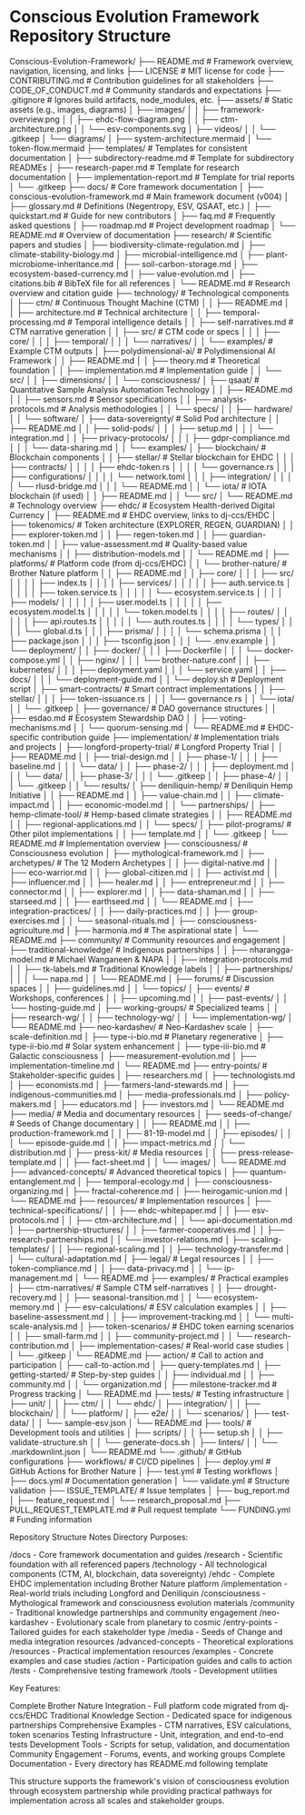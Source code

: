 # Conscious Evolution Framework Repository Structure
Conscious-Evolution-Framework/
├── README.md                    # Framework overview, navigation, licensing, and links
├── LICENSE                      # MIT license for code
├── CONTRIBUTING.md              # Contribution guidelines for all stakeholders
├── CODE_OF_CONDUCT.md          # Community standards and expectations
├── .gitignore                   # Ignores build artifacts, node_modules, etc.
├── assets/                      # Static assets (e.g., images, diagrams)
│   ├── images/
│   │   ├── framework-overview.png
│   │   ├── ehdc-flow-diagram.png
│   │   ├── ctm-architecture.png
│   │   └── esv-components.svg
│   ├── videos/
│   │   └── .gitkeep
│   └── diagrams/
│       ├── system-architecture.mermaid
│       └── token-flow.mermaid
├── templates/                   # Templates for consistent documentation
│   ├── subdirectory-readme.md   # Template for subdirectory READMEs
│   ├── research-paper.md        # Template for research documentation
│   ├── implementation-report.md # Template for trial reports
│   └── .gitkeep
├── docs/                        # Core framework documentation
│   ├── conscious-evolution-framework.md  # Main framework document (v004)
│   ├── glossary.md              # Definitions (Negentropy, ESV, QSAAT, etc.)
│   ├── quickstart.md            # Guide for new contributors
│   ├── faq.md                   # Frequently asked questions
│   ├── roadmap.md               # Project development roadmap
│   └── README.md                # Overview of documentation
├── research/                    # Scientific papers and studies
│   ├── biodiversity-climate-regulation.md
│   ├── climate-stability-biology.md
│   ├── microbial-intelligence.md
│   ├── plant-microbiome-inheritance.md
│   ├── soil-carbon-storage.md
│   ├── ecosystem-based-currency.md
│   ├── value-evolution.md
│   ├── citations.bib            # BibTeX file for all references
│   └── README.md                # Research overview and citation guide
├── technology/                  # Technological components
│   ├── ctm/                     # Continuous Thought Machine (CTM)
│   │   ├── README.md
│   │   ├── architecture.md      # Technical architecture
│   │   ├── temporal-processing.md # Temporal intelligence details
│   │   ├── self-narratives.md   # CTM narrative generation
│   │   ├── src/                 # CTM code or specs
│   │   │   ├── core/
│   │   │   ├── temporal/
│   │   │   └── narratives/
│   │   └── examples/            # Example CTM outputs
│   ├── polydimensional-ai/      # Polydimensional AI Framework
│   │   ├── README.md
│   │   ├── theory.md            # Theoretical foundation
│   │   ├── implementation.md    # Implementation guide
│   │   └── src/
│   │       ├── dimensions/
│   │       └── consciousness/
│   ├── qsaat/                   # Quantitative Sample Analysis Automation Technology
│   │   ├── README.md
│   │   ├── sensors.md           # Sensor specifications
│   │   ├── analysis-protocols.md # Analysis methodologies
│   │   └── specs/
│   │       ├── hardware/
│   │       └── software/
│   ├── data-sovereignty/        # Solid Pod architecture
│   │   ├── README.md
│   │   ├── solid-pods/
│   │   │   ├── setup.md
│   │   │   └── integration.md
│   │   ├── privacy-protocols/
│   │   │   ├── gdpr-compliance.md
│   │   │   └── data-sharing.md
│   │   └── examples/
│   ├── blockchain/              # Blockchain components
│   │   ├── stellar/             # Stellar blockchain for EHDC
│   │   │   ├── contracts/
│   │   │   │   ├── ehdc-token.rs
│   │   │   │   └── governance.rs
│   │   │   ├── configurations/
│   │   │   │   └── network.toml
│   │   │   ├── integration/
│   │   │   │   └── rlusd-bridge.md
│   │   │   └── README.md
│   │   └── iota/               # IOTA blockchain (if used)
│   │       ├── README.md
│   │       └── src/
│   └── README.md                # Technology overview
├── ehdc/                        # Ecosystem Health-derived Digital Currency
│   ├── README.md                # EHDC overview, links to dj-ccs/EHDC
│   ├── tokenomics/              # Token architecture (EXPLORER, REGEN, GUARDIAN)
│   │   ├── explorer-token.md
│   │   ├── regen-token.md
│   │   ├── guardian-token.md
│   │   ├── value-assessment.md  # Quality-based value mechanisms
│   │   ├── distribution-models.md
│   │   └── README.md
│   ├── platforms/               # Platform code (from dj-ccs/EHDC)
│   │   └── brother-nature/      # Brother Nature platform
│   │       ├── README.md
│   │       ├── core/
│   │       │   ├── src/
│   │       │   │   ├── index.ts
│   │       │   │   ├── services/
│   │       │   │   │   ├── auth.service.ts
│   │       │   │   │   ├── token.service.ts
│   │       │   │   │   └── ecosystem.service.ts
│   │       │   │   ├── models/
│   │       │   │   │   ├── user.model.ts
│   │       │   │   │   ├── ecosystem.model.ts
│   │       │   │   │   └── token.model.ts
│   │       │   │   ├── routes/
│   │       │   │   │   ├── api.routes.ts
│   │       │   │   │   └── auth.routes.ts
│   │       │   │   └── types/
│   │       │   │       └── global.d.ts
│   │       │   ├── prisma/
│   │       │   │   └── schema.prisma
│   │       │   ├── package.json
│   │       │   ├── tsconfig.json
│   │       │   └── .env.example
│   │       └── deployment/
│   │           ├── docker/
│   │           │   ├── Dockerfile
│   │           │   └── docker-compose.yml
│   │           ├── nginx/
│   │           │   └── brother-nature.conf
│   │           ├── kubernetes/
│   │           │   ├── deployment.yaml
│   │           │   └── service.yaml
│   │           ├── docs/
│   │           │   └── deployment-guide.md
│   │           └── deploy.sh     # Deployment script
│   ├── smart-contracts/         # Smart contract implementations
│   │   ├── stellar/
│   │   │   ├── token-issuance.rs
│   │   │   └── governance.rs
│   │   └── iota/
│   │       └── .gitkeep
│   ├── governance/              # DAO governance structures
│   │   ├── esdao.md            # Ecosystem Stewardship DAO
│   │   ├── voting-mechanisms.md
│   │   └── quorum-sensing.md
│   └── README.md                # EHDC-specific contribution guide
├── implementation/              # Implementation trials and projects
│   ├── longford-property-trial/ # Longford Property Trial
│   │   ├── README.md
│   │   ├── trial-design.md
│   │   ├── phase-1/
│   │   │   ├── baseline.md
│   │   │   └── data/
│   │   ├── phase-2/
│   │   │   ├── deployment.md
│   │   │   └── data/
│   │   ├── phase-3/
│   │   │   └── .gitkeep
│   │   ├── phase-4/
│   │   │   └── .gitkeep
│   │   └── results/
│   ├── deniliquin-hemp/         # Deniliquin Hemp Initiative
│   │   ├── README.md
│   │   ├── value-chain.md
│   │   ├── climate-impact.md
│   │   ├── economic-model.md
│   │   └── partnerships/
│   ├── hemp-climate-tool/       # Hemp-based climate strategies
│   │   ├── README.md
│   │   ├── regional-applications.md
│   │   └── specs/
│   ├── pilot-programs/          # Other pilot implementations
│   │   ├── template.md
│   │   └── .gitkeep
│   └── README.md                # Implementation overview
├── consciousness/               # Consciousness evolution
│   ├── mythological-framework.md
│   ├── archetypes/             # The 12 Modern Archetypes
│   │   ├── digital-native.md
│   │   ├── eco-warrior.md
│   │   ├── global-citizen.md
│   │   ├── activist.md
│   │   ├── influencer.md
│   │   ├── healer.md
│   │   ├── entrepreneur.md
│   │   ├── connector.md
│   │   ├── explorer.md
│   │   ├── data-shaman.md
│   │   ├── starseed.md
│   │   ├── earthseed.md
│   │   └── README.md
│   ├── integration-practices/
│   │   ├── daily-practices.md
│   │   ├── group-exercises.md
│   │   └── seasonal-rituals.md
│   ├── consciousness-agriculture.md
│   ├── harmonia.md             # The aspirational state
│   └── README.md
├── community/                   # Community resources and engagement
│   ├── traditional-knowledge/   # Indigenous partnerships
│   │   ├── nharangga-model.md  # Michael Wanganeen & NAPA
│   │   ├── integration-protocols.md
│   │   ├── tk-labels.md        # Traditional Knowledge labels
│   │   ├── partnerships/
│   │   │   └── napa.md
│   │   └── README.md
│   ├── forums/                  # Discussion spaces
│   │   ├── guidelines.md
│   │   └── topics/
│   ├── events/                  # Workshops, conferences
│   │   ├── upcoming.md
│   │   ├── past-events/
│   │   └── hosting-guide.md
│   ├── working-groups/          # Specialized teams
│   │   ├── research-wg/
│   │   ├── technology-wg/
│   │   └── implementation-wg/
│   └── README.md
├── neo-kardashev/              # Neo-Kardashev scale
│   ├── scale-definition.md
│   ├── type-i-bio.md           # Planetary regenerative
│   ├── type-ii-bio.md          # Solar system enhancement
│   ├── type-iii-bio.md         # Galactic consciousness
│   ├── measurement-evolution.md
│   ├── implementation-timeline.md
│   └── README.md
├── entry-points/                # Stakeholder-specific guides
│   ├── researchers.md
│   ├── technologists.md
│   ├── economists.md
│   ├── farmers-land-stewards.md
│   ├── indigenous-communities.md
│   ├── media-professionals.md
│   ├── policy-makers.md
│   ├── educators.md
│   ├── investors.md
│   └── README.md
├── media/                       # Media and documentary resources
│   ├── seeds-of-change/         # Seeds of Change documentary
│   │   ├── README.md
│   │   ├── production-framework.md
│   │   ├── 81-19-model.md
│   │   ├── episodes/
│   │   │   └── episode-guide.md
│   │   ├── impact-metrics.md
│   │   └── distribution.md
│   ├── press-kit/              # Media resources
│   │   ├── press-release-template.md
│   │   ├── fact-sheet.md
│   │   └── images/
│   └── README.md
├── advanced-concepts/           # Advanced theoretical topics
│   ├── quantum-entanglement.md
│   ├── temporal-ecology.md
│   ├── consciousness-organizing.md
│   ├── fractal-coherence.md
│   ├── heirogamic-union.md
│   └── README.md
├── resources/                   # Implementation resources
│   ├── technical-specifications/
│   │   ├── ehdc-whitepaper.md
│   │   ├── esv-protocols.md
│   │   ├── ctm-architecture.md
│   │   └── api-documentation.md
│   ├── partnership-structures/
│   │   ├── farmer-cooperatives.md
│   │   ├── research-partnerships.md
│   │   └── investor-relations.md
│   ├── scaling-templates/
│   │   ├── regional-scaling.md
│   │   ├── technology-transfer.md
│   │   └── cultural-adaptation.md
│   ├── legal/                  # Legal resources
│   │   ├── token-compliance.md
│   │   ├── data-privacy.md
│   │   └── ip-management.md
│   └── README.md
├── examples/                    # Practical examples
│   ├── ctm-narratives/         # Sample CTM self-narratives
│   │   ├── drought-recovery.md
│   │   ├── seasonal-transition.md
│   │   └── ecosystem-memory.md
│   ├── esv-calculations/       # ESV calculation examples
│   │   ├── baseline-assessment.md
│   │   ├── improvement-tracking.md
│   │   └── multi-scale-analysis.md
│   ├── token-scenarios/        # EHDC token earning scenarios
│   │   ├── small-farm.md
│   │   ├── community-project.md
│   │   └── research-contribution.md
│   ├── implementation-cases/   # Real-world case studies
│   │   └── .gitkeep
│   └── README.md
├── action/                      # Call to action and participation
│   ├── call-to-action.md
│   ├── query-templates.md
│   ├── getting-started/        # Step-by-step guides
│   │   ├── individual.md
│   │   ├── community.md
│   │   └── organization.md
│   ├── milestone-tracker.md    # Progress tracking
│   └── README.md
├── tests/                       # Testing infrastructure
│   ├── unit/
│   │   ├── ctm/
│   │   └── ehdc/
│   ├── integration/
│   │   ├── blockchain/
│   │   └── platform/
│   ├── e2e/
│   │   └── scenarios/
│   ├── test-data/
│   │   └── sample-esv.json
│   └── README.md
├── tools/                       # Development tools and utilities
│   ├── scripts/
│   │   ├── setup.sh
│   │   ├── validate-structure.sh
│   │   └── generate-docs.sh
│   ├── linters/
│   │   └── .markdownlint.json
│   └── README.md
└── .github/                     # GitHub configurations
    ├── workflows/               # CI/CD pipelines
    │   ├── deploy.yml           # GitHub Actions for Brother Nature
    │   ├── test.yml             # Testing workflows
    │   ├── docs.yml             # Documentation generation
    │   └── validate.yml         # Structure validation
    ├── ISSUE_TEMPLATE/          # Issue templates
    │   ├── bug_report.md
    │   ├── feature_request.md
    │   └── research_proposal.md
    ├── PULL_REQUEST_TEMPLATE.md # Pull request template
    └── FUNDING.yml              # Funding information 

Repository Structure Notes
Directory Purposes:

/docs - Core framework documentation and guides
/research - Scientific foundation with all referenced papers
/technology - All technological components (CTM, AI, blockchain, data sovereignty)
/ehdc - Complete EHDC implementation including Brother Nature platform
/implementation - Real-world trials including Longford and Deniliquin
/consciousness - Mythological framework and consciousness evolution materials
/community - Traditional knowledge partnerships and community engagement
/neo-kardashev - Evolutionary scale from planetary to cosmic
/entry-points - Tailored guides for each stakeholder type
/media - Seeds of Change and media integration resources
/advanced-concepts - Theoretical explorations
/resources - Practical implementation resources
/examples - Concrete examples and case studies
/action - Participation guides and calls to action
/tests - Comprehensive testing framework
/tools - Development utilities

Key Features:

Complete Brother Nature Integration - Full platform code migrated from dj-ccs/EHDC
Traditional Knowledge Section - Dedicated space for indigenous partnerships
Comprehensive Examples - CTM narratives, ESV calculations, token scenarios
Testing Infrastructure - Unit, integration, and end-to-end tests
Development Tools - Scripts for setup, validation, and documentation
Community Engagement - Forums, events, and working groups
Complete Documentation - Every directory has README.md following template

This structure supports the framework's vision of consciousness evolution through ecosystem partnership while providing practical pathways for implementation across all scales and stakeholder groups.
